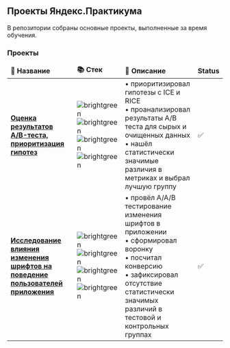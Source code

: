 ## Проекты Яндекс.Практикума

В репозитории собраны основные проекты, выполненные за время обучения.  

### Проекты

<table width=100%>
  <thead align="left">
    <tr border: none;>
      <td><b>💼 Название</b></td>
      <td><b>📚 Стек</b></td>
      <td><b>📝 Описание</b></td>
      <td><b>Status</b></td>
    </tr>
  </thead>
  <tbody>
    <tr>
      <td><a href="https://github.com/sinelnike/data-analysis-practicum/tree/main/ab-test"><b>Оценка результатов A/B-теста,<br>приоритизация гипотез</b></a></td>
      <td>
        <img alt="brightgreen" src="https://img.shields.io/badge/python-5fa2ce">
        <img alt="brightgreen" src="https://img.shields.io/badge/pandas-5fa2ce">
        <img alt="brightgreen" src="https://img.shields.io/badge/scipy-5fa2ce">
        <img alt="brightgreen" src="https://img.shields.io/badge/plotly-5fa2ce">
      </td>
      <td>
        • приоритизировал гипотезы с ICE и RICE<br>
        • проанализировал результаты A/B теста для сырых и очищенных данных<br>
        • нашёл статистически значимые различия в метриках и выбрал лучшую группу
      </td>
      <td>
        ✅
      </td>
    </tr>
        <tr>
      <td><a href="https://github.com/sinelnike/data-analysis-practicum/tree/main/test-app-fonts"><b>Исследование влияния изменения шрифтов на поведение пользователей приложения</b></a></td>
      <td>
        <img alt="brightgreen" src="https://img.shields.io/badge/python-5fa2ce">
        <img alt="brightgreen" src="https://img.shields.io/badge/pandas-5fa2ce">
        <img alt="brightgreen" src="https://img.shields.io/badge/scipy-5fa2ce">
        <img alt="brightgreen" src="https://img.shields.io/badge/plotly-5fa2ce">
      <td>
        • провёл A/A/B тестирование изменения шрифтов в приложении<br>
        • сформировал воронку<br>
        • посчитал конверсию<br>
        • зафиксировал отсутствие статистически значимых различий в тестовой и контрольных группах
      </td>
      <td>
        ✅
      </td>
    </tr>
  </tbody>
</table>


